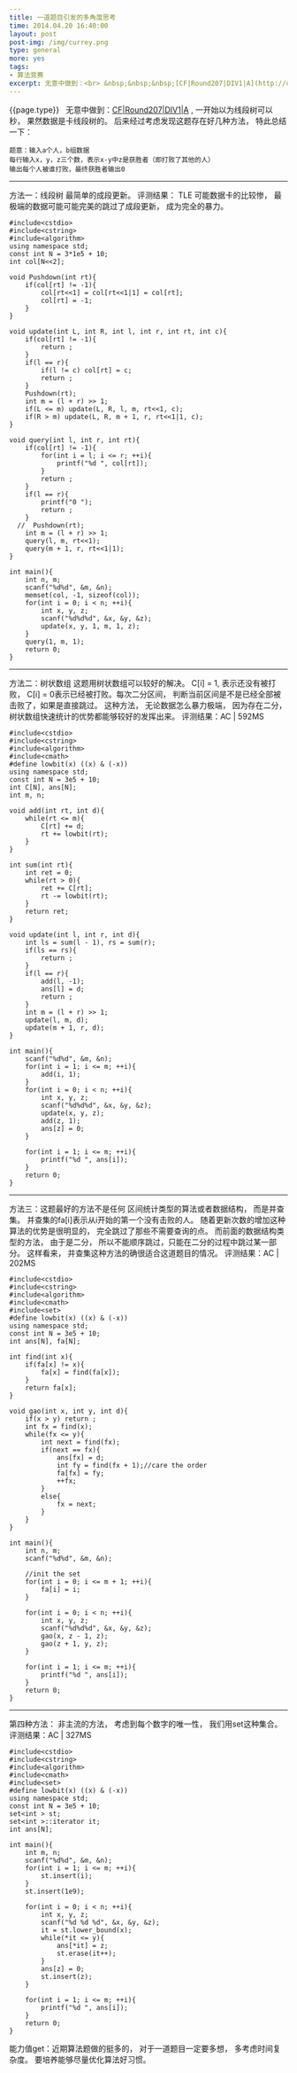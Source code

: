 ```yaml
---
title: 一道题目引发的多角度思考
time: 2014.04.20 16:40:00
layout: post
post-img: /img/currey.png
type: general
more: yes
tags:
- 算法竞赛
excerpt: 无意中做到：<br> &nbsp;&nbsp;&nbsp;[CF|Round207|DIV1|A](http://codeforces.com/contest/356/problem/A)<br>一开始以为线段树可以秒， 果然数据是卡线段树的。后来经过考虑发现这题存在好几种方法， 特此总结一下。
---
```



{{page.type}}
&nbsp;&nbsp;无意中做到：[CF|Round207|DIV1|A](http://codeforces.com/contest/356/problem/A) , 一开始以为线段树可以秒， 果然数据是卡线段树的。
后来经过考虑发现这题存在好几种方法， 特此总结一下：

```
题意：输入a个人，b组数据
每行输入x，y，z三个数，表示x-y中z是获胜者（即打败了其他的人）
输出每个人被谁打败，最终获胜者输出0
```
---
方法一：线段树
最简单的成段更新。 评测结果： TLE 
可能数据卡的比较惨， 最极端的数据可能可能完美的跳过了成段更新， 成为完全的暴力。

```
#include<cstdio>
#include<cstring>
#include<algorithm>
using namespace std;
const int N = 3*1e5 + 10;
int col[N<<2];

void Pushdown(int rt){
    if(col[rt] != -1){
        col[rt<<1] = col[rt<<1|1] = col[rt];
        col[rt] = -1;
    }
}

void update(int L, int R, int l, int r, int rt, int c){
    if(col[rt] != -1){
        return ;
    }
    if(l == r){
        if(l != c) col[rt] = c;
        return ;
    }
    Pushdown(rt);
    int m = (l + r) >> 1;
    if(L <= m) update(L, R, l, m, rt<<1, c);
    if(R > m) update(L, R, m + 1, r, rt<<1|1, c);
}

void query(int l, int r, int rt){
    if(col[rt] != -1){
        for(int i = l; i <= r; ++i){
            printf("%d ", col[rt]);
        }
        return ;
    }
    if(l == r){
        printf("0 ");
        return ;
    }
  //  Pushdown(rt);
    int m = (l + r) >> 1;
    query(l, m, rt<<1);
    query(m + 1, r, rt<<1|1);
}

int main(){
    int n, m;
    scanf("%d%d", &m, &n);
    memset(col, -1, sizeof(col));
    for(int i = 0; i < n; ++i){
        int x, y, z;
        scanf("%d%d%d", &x, &y, &z);
        update(x, y, 1, m, 1, z);
    }
    query(1, m, 1);
    return 0;
}
```
---
方法二：树状数组
这题用树状数组可以较好的解决。
C[i] = 1, 表示还没有被打败， C[i] = 0表示已经被打败。每次二分区间， 判断当前区间是不是已经全部被击败了，如果是直接跳过。
这种方法， 无论数据怎么暴力极端， 因为存在二分，树状数组快速统计的优势都能够较好的发挥出来。 评测结果：AC | 592MS

```
#include<cstdio>
#include<cstring>
#include<algorithm>
#include<cmath>
#define lowbit(x) ((x) & (-x))
using namespace std;
const int N = 3e5 + 10;
int C[N], ans[N];
int m, n;

void add(int rt, int d){
    while(rt <= m){
        C[rt] += d;
        rt += lowbit(rt);
    }
}

int sum(int rt){
    int ret = 0;
    while(rt > 0){
        ret += C[rt];
        rt -= lowbit(rt);
    }
    return ret;
}

void update(int l, int r, int d){
    int ls = sum(l - 1), rs = sum(r);
    if(ls == rs){
        return ;
    }
    if(l == r){
        add(l, -1);
        ans[l] = d;
        return ;
    }
    int m = (l + r) >> 1;
    update(l, m, d);
    update(m + 1, r, d);
}

int main(){
    scanf("%d%d", &m, &n);
    for(int i = 1; i <= m; ++i){
        add(i, 1);
    }
    for(int i = 0; i < n; ++i){
        int x, y, z;
        scanf("%d%d%d", &x, &y, &z);
        update(x, y, z);
        add(z, 1);
        ans[z] = 0;
    }

    for(int i = 1; i <= m; ++i){
        printf("%d ", ans[i]);
    }
    return 0;
}
```

---
方法三：这题最好的方法不是任何 区间统计类型的算法或者数据结构， 而是并查集。
并查集的fa[i]表示从i开始的第一个没有击败的人。 随着更新次数的增加这种算法的优势是很明显的， 完全跳过了那些不需要查询的点。
而前面的数据结构类型的方法， 由于是二分， 所以不能顺序跳过，只能在二分的过程中跳过某一部分。 这样看来， 并查集这种方法的确很适合这道题目的情况。
评测结果：AC | 202MS

```
#include<cstdio>
#include<cstring>
#include<algorithm>
#include<cmath>
#include<set>
#define lowbit(x) ((x) & (-x))
using namespace std;
const int N = 3e5 + 10;
int ans[N], fa[N];

int find(int x){
    if(fa[x] != x){
        fa[x] = find(fa[x]);
    }
    return fa[x];
}

void gao(int x, int y, int d){
    if(x > y) return ;
    int fx = find(x);
    while(fx <= y){
        int next = find(fx);
        if(next == fx){
            ans[fx] = d;
            int fy = find(fx + 1);//care the order
            fa[fx] = fy;
            ++fx;
        }
        else{
            fx = next;
        }
    }
}

int main(){
    int n, m;
    scanf("%d%d", &m, &n);

    //init the set
    for(int i = 0; i <= m + 1; ++i){
        fa[i] = i;
    }

    for(int i = 0; i < n; ++i){
        int x, y, z;
        scanf("%d%d%d", &x, &y, &z);
        gao(x, z - 1, z);
        gao(z + 1, y, z);
    }

    for(int i = 1; i <= m; ++i){
        printf("%d ", ans[i]);
    }
    return 0;
}
```

---
第四种方法：
非主流的方法， 考虑到每个数字的唯一性， 我们用set这种集合。 评测结果：AC | 327MS

```
#include<cstdio>
#include<cstring>
#include<algorithm>
#include<cmath>
#include<set>
#define lowbit(x) ((x) & (-x))
using namespace std;
const int N = 3e5 + 10;
set<int > st;
set<int >::iterator it;
int ans[N];

int main(){
    int m, n;
    scanf("%d%d", &m, &n);
    for(int i = 1; i <= m; ++i){
        st.insert(i);
    }
    st.insert(1e9);

    for(int i = 0; i < n; ++i){
        int x, y, z;
        scanf("%d %d %d", &x, &y, &z);
        it = st.lower_bound(x);
        while(*it <= y){
            ans[*it] = z;
            st.erase(it++);
        }
        ans[z] = 0;
        st.insert(z);
    }

    for(int i = 1; i <= m; ++i){
        printf("%d ", ans[i]);
    }
    return 0;
}
```
能力值get：近期算法题做的挺多的，  对于一道题目一定要多想， 多考虑时间复杂度。
要培养能够尽量优化算法好习惯。
